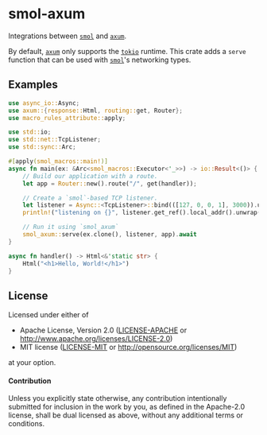 # smol-axum

Integrations between [`smol`] and [`axum`].

By default, [`axum`] only supports the [`tokio`] runtime. This crate adds a `serve`
function that can be used with [`smol`]'s networking types.

## Examples

```rust
use async_io::Async;
use axum::{response::Html, routing::get, Router};
use macro_rules_attribute::apply;

use std::io;
use std::net::TcpListener;
use std::sync::Arc;

#[apply(smol_macros::main!)]
async fn main(ex: &Arc<smol_macros::Executor<'_>>) -> io::Result<()> {
    // Build our application with a route.
    let app = Router::new().route("/", get(handler));

    // Create a `smol`-based TCP listener.
    let listener = Async::<TcpListener>::bind(([127, 0, 0, 1], 3000)).unwrap();
    println!("listening on {}", listener.get_ref().local_addr().unwrap());

    // Run it using `smol_axum`
    smol_axum::serve(ex.clone(), listener, app).await
}

async fn handler() -> Html<&'static str> {
    Html("<h1>Hello, World!</h1>")
}
```

[`axum`]: https://crates.io/crates/axum
[`smol`]: https://crates.io/crates/smol
[`tokio`]: https://crates.io/crates/tokio

## License

Licensed under either of

 * Apache License, Version 2.0 ([LICENSE-APACHE](LICENSE-APACHE) or http://www.apache.org/licenses/LICENSE-2.0)
 * MIT license ([LICENSE-MIT](LICENSE-MIT) or http://opensource.org/licenses/MIT)

at your option.

#### Contribution

Unless you explicitly state otherwise, any contribution intentionally submitted
for inclusion in the work by you, as defined in the Apache-2.0 license, shall be
dual licensed as above, without any additional terms or conditions.
